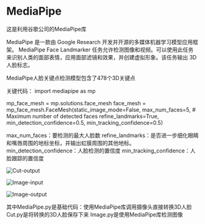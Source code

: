# MediaPipe

这是利用谷歌公司的MediaPipe库


MediaPipe 是一款由 Google Research 开发并开源的多媒体机器学习模型应用框架。
MediaPipe Face Landmarker 任务允许检测图像和视频。可以使用此任务来识别人类的面部表情，应用面部滤镜和效果，并创建虚拟形象。该任务输出 3D 人脸标志。

MediaPipe人脸关键点检测模型包含了478个3D关键点


关键代码：
import mediapipe as mp

mp_face_mesh = mp.solutions.face_mesh
face_mesh = mp_face_mesh.FaceMesh(static_image_mode=False,
                                  max_num_faces=5,      # Maximum number of detected faces
                                  refine_landmarks=True,
                                  min_detection_confidence=0.5,
                                  min_tracking_confidence=0.5)


max_num_faces：要检测的最大人脸数
refine_landmarks：是否进一步细化眼睛和嘴唇周围的地标坐标，并输出虹膜周围的其他地标。
min_detection_confidence：人脸检测的置信度
min_tracking_confidence：人脸跟踪的置信度

![Cut-output](https://github.com/user-attachments/assets/5d022790-3824-48c9-9e5f-241a860a5d39)

![Image-input](https://github.com/user-attachments/assets/84c13c29-382d-4ee5-9312-02c75c1a3837)

![Image-output](https://github.com/user-attachments/assets/bc7b0a01-82ad-4511-83aa-687ffeb3340c)


其中MediaPipe.py是基础代码：使用MediaPipe库调用摄像头直接转换3D人脸
Cut.py是将转换的3D人脸保存下来
Image.py是使用MediaPipe库检测图像
